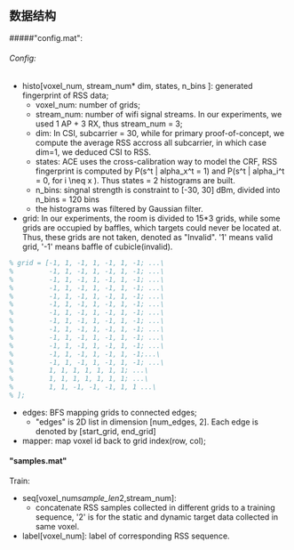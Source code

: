 ## 数据结构
#####"config.mat":
###### Config:
- histo[voxel_num, stream_num* dim, states, n_bins ]: generated fingerprint of RSS data;
  * voxel_num: number of grids;
  * stream_num: number of wifi signal streams. In our experiments, we used 1 AP + 3 RX, thus stream_num = 3;
  * dim: In CSI, subcarrier = 30, while for primary proof-of-concept, we compute the average RSS accross all subcarrier, in which case dim=1, we deduced CSI to RSS.
  * states: ACE uses the cross-calibration way to model the CRF, RSS fingerprint is computed by P(s^t | alpha_x^t = 1) and P(s^t | alpha_i^t = 0, for i \neq x ). Thus states = 2 histograms are built.
  * n_bins: singnal strength is constraint to [-30, 30] dBm, divided into n_bins = 120 bins
  * the histograms was filtered by Gaussian filter.
- grid: In our experiments, the room is divided to 15*3 grids, while some grids are occupied by baffles, which targets could never be located at. Thus, these grids are not taken, denoted as "Invalid". '1' means valid grid, '-1' means baffle of cubicle(invalid).
```matlab
% grid = [-1, 1, -1, 1, -1, 1, -1; ...\
%         -1, 1, -1, 1, -1, 1, -1; ...\
%         -1, 1, -1, 1, -1, 1, -1; ...\
%         -1, 1, -1, 1, -1, 1, -1; ...\
%         -1, 1, -1, 1, -1, 1, -1; ...\
%         -1, 1, -1, 1, -1, 1, -1; ...\
%         -1, 1, -1, 1, -1, 1, -1; ...\
%         -1, 1, -1, 1, -1, 1, -1; ...\
%         -1, 1, -1, 1, -1, 1, -1; ...\
%         -1, 1, -1, 1, -1, 1, -1; ...\
%         -1, 1, -1, 1, -1, 1, -1; ...\
%         -1, 1, -1, 1, -1, 1, -1;...\
%         -1, 1, -1, 1, -1, 1, -1; ...\
%         1, 1, 1, 1, 1, 1, 1; ...\
%         1, 1, 1, 1, 1, 1, 1; ...\
%         1, 1, -1, -1, -1, 1, 1 ...\
% ];
```
- edges: BFS mapping grids to connected edges;
  * "edges" is 2D list in dimension [num_edges, 2]. Each edge is denoted by [start_grid, end_grid]
- mapper: map voxel id back to grid index(row, col);

#### "samples.mat"
Train:
- seq[voxel_num*sample_len*2,stream_num]:
  * concatenate RSS samples collected in different grids to a training sequence, '2' is for the static and dynamic target data collected in same voxel.
- label[voxel_num]: label of corresponding RSS sequence.
